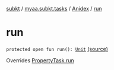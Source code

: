 [subkt](../../index.md) / [myaa.subkt.tasks](../index.md) / [Anidex](index.md) / [run](./run.md)

# run

`protected open fun run(): `[`Unit`](https://kotlinlang.org/api/latest/jvm/stdlib/kotlin/-unit/index.html) [(source)](https://github.com/Myaamori/SubKt/blob/master/src/main/kotlin/myaa/subkt/tasks/tasks.kt#L1201)

Overrides [PropertyTask.run](../-property-task/run.md)

